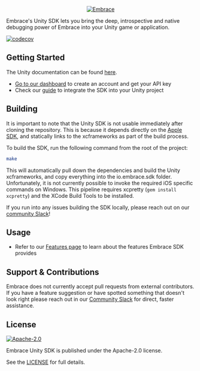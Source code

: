 <p align="center">
  <a href="https://embrace.io/?utm_source=github&utm_medium=logo" target="_blank">
    <picture>
      <source srcset="https://embrace.io/docs/images/embrace_logo_white-text_transparent-bg_400x200.svg" media="(prefers-color-scheme: dark)" />
      <source srcset="https://embrace.io/docs/images/embrace_logo_black-text_transparent-bg_400x200.svg" media="(prefers-color-scheme: light), (prefers-color-scheme: no-preference)" />
      <img src="https://embrace.io/docs/images/embrace_logo_black-text_transparent-bg_400x200.svg" alt="Embrace">
    </picture>
  </a>
</p>

Embrace's Unity SDK lets you bring the deep, introspective and native debugging
power of Embrace into your Unity game or application.

[![codecov](https://codecov.io/gh/embrace-io/embrace-unity-sdk-internal/graph/badge.svg?token=1g3DrYjacn)](https://codecov.io/gh/embrace-io/embrace-unity-sdk-internal)

## Getting Started

The Unity documentation can be found [here](https://embrace.io/docs/unity/).

- [Go to our dashboard](https://dash.embrace.io/signup/) to create an account
  and get your API key
- Check our [guide](https://embrace.io/docs/unity/integration/) to integrate the
  SDK into your Unity project

## Building

It is important to note that the Unity SDK is not usable immediately after
cloning the repository. This is because it depends directly on the
[Apple SDK](https://github.com/embrace-io/embrace-apple-sdk), and statically
links to the xcframeworks as part of the build process.

To build the SDK, run the following command from the root of the project:

```bash
make
```

This will automatically pull down the dependencies and build the Unity
xcframeworks, and copy everything into the io.embrace.sdk folder. Unfortunately,
it is not currently possible to invoke the required iOS specific commands on
Windows. This pipeline requires xcpretty (`gem install xcpretty`) and the XCode
Build Tools to be installed.

If you run into any issues building the SDK locally, please reach out on our
[community Slack](https://embraceio-community.slack.com/archives/C078WQ3DJMC)!

## Usage

- Refer to our [Features page](https://embrace.io/docs/unity/features/) to learn
  about the features Embrace SDK provides

## Support & Contributions

Embrace does not currently accept pull requests from external contributors. If
you have a feature suggestion or have spotted something that doesn't look right
please reach out in our
[Community Slack](https://join.slack.com/t/embraceio-community/shared_invite/zt-ywr4jhzp-DLROX0ndN9a0soHMf6Ksow)
for direct, faster assistance.

## License

[![Apache-2.0](https://img.shields.io/badge/license-Apache--2.0-orange)](./LICENSE.txt)

Embrace Unity SDK is published under the Apache-2.0 license.

See the
[LICENSE](https://github.com/embrace-io/embrace-unity-sdk/blob/main/LICENSE.txt)
for full details.
